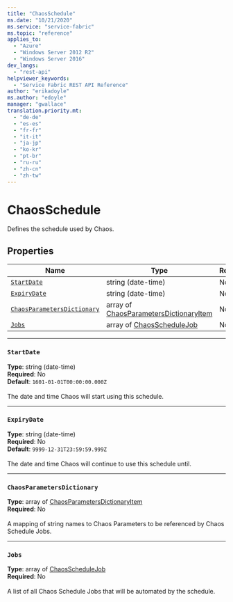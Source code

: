```yaml
---
title: "ChaosSchedule"
ms.date: "10/21/2020"
ms.service: "service-fabric"
ms.topic: "reference"
applies_to: 
  - "Azure"
  - "Windows Server 2012 R2"
  - "Windows Server 2016"
dev_langs: 
  - "rest-api"
helpviewer_keywords: 
  - "Service Fabric REST API Reference"
author: "erikadoyle"
ms.author: "edoyle"
manager: "gwallace"
translation.priority.mt: 
  - "de-de"
  - "es-es"
  - "fr-fr"
  - "it-it"
  - "ja-jp"
  - "ko-kr"
  - "pt-br"
  - "ru-ru"
  - "zh-cn"
  - "zh-tw"
---
```

# ChaosSchedule

Defines the schedule used by Chaos.

## Properties
| Name | Type | Required |
| --- | --- | --- |
| [`StartDate`](#startdate) | string (date-time) | No |
| [`ExpiryDate`](#expirydate) | string (date-time) | No |
| [`ChaosParametersDictionary`](#chaosparametersdictionary) | array of [ChaosParametersDictionaryItem](sfclient-model-chaosparametersdictionaryitem.md) | No |
| [`Jobs`](#jobs) | array of [ChaosScheduleJob](sfclient-model-chaosschedulejob.md) | No |

____
### `StartDate`
__Type__: string (date-time) <br/>
__Required__: No<br/>
__Default__: `1601-01-01T00:00:00.000Z` <br/>
<br/>
The date and time Chaos will start using this schedule.


____
### `ExpiryDate`
__Type__: string (date-time) <br/>
__Required__: No<br/>
__Default__: `9999-12-31T23:59:59.999Z` <br/>
<br/>
The date and time Chaos will continue to use this schedule until.


____
### `ChaosParametersDictionary`
__Type__: array of [ChaosParametersDictionaryItem](sfclient-model-chaosparametersdictionaryitem.md) <br/>
__Required__: No<br/>
<br/>
A mapping of string names to Chaos Parameters to be referenced by Chaos Schedule Jobs.


____
### `Jobs`
__Type__: array of [ChaosScheduleJob](sfclient-model-chaosschedulejob.md) <br/>
__Required__: No<br/>
<br/>
A list of all Chaos Schedule Jobs that will be automated by the schedule.

